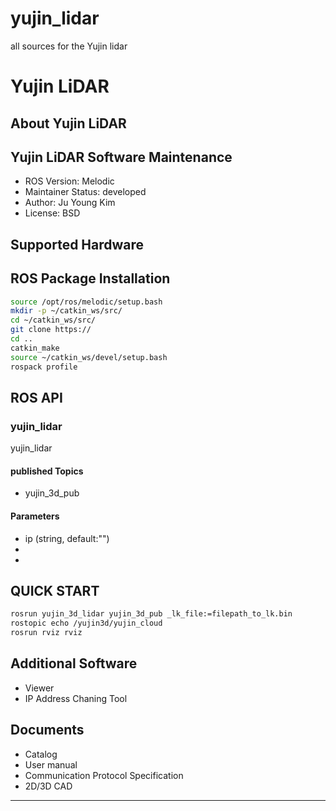 # yujin_lidar
all sources for the Yujin lidar
# Yujin LiDAR

## About Yujin LiDAR

## Yujin LiDAR Software Maintenance

- ROS Version: Melodic
- Maintainer Status: developed
- Author: Ju Young Kim
- License: BSD

## Supported Hardware

## ROS Package Installation
```bash
source /opt/ros/melodic/setup.bash
mkdir -p ~/catkin_ws/src/
cd ~/catkin_ws/src/
git clone https://
cd ..
catkin_make
source ~/catkin_ws/devel/setup.bash
rospack profile
```
## ROS API
### yujin_lidar
yujin_lidar
#### published Topics
- yujin_3d_pub
#### Parameters
- ip (string, default:"")
- 
-

## QUICK START
```bash
rosrun yujin_3d_lidar yujin_3d_pub _lk_file:=filepath_to_lk.bin
rostopic echo /yujin3d/yujin_cloud
rosrun rviz rviz
```
## Additional Software
- Viewer
- IP Address Chaning Tool
## Documents
- Catalog
- User manual
- Communication Protocol Specification
- 2D/3D CAD

------------------------------------------------------------------------
